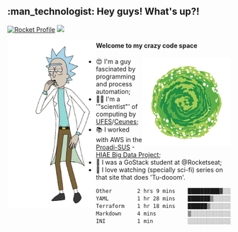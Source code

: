 
<h2> :man_technologist: Hey guys! What's up?!</h2>
                                                                         
[![Rocket Profile](https://img.shields.io/static/v1?label=Rocketseat&message=Profile&colorA=purple&color=black&logo=Rocket&logoColor=white)](https://app.rocketseat.com.br/me/elyabe)
<a href="https://www.linkedin.com/in/elyabe/"><img src="https://img.shields.io/badge/LinkedIn-informational?logo=linkedin"/></a>

<img align='left' src="https://raw.githubusercontent.com/Elyabe/Elyabe/master/images/rick-dancing.gif" width='200'>

                       
#### Welcome to my crazy code space 
<img align='right' src="https://raw.githubusercontent.com/Elyabe/elyabe/master/images/portal-3.gif" width='200'>

- :heart_eyes: I'm a guy fascinated by programming and process automation; 
- :office_worker: I'm a '"scientist"' of computing by [UFES](http://ufes.br)/[Ceunes](http://ceunes.ufes.br);
- :books: I worked with AWS in the [Proadi-SUS](https://www.einstein.br/responsabilidade-social/atuacao-com-o-ministerio-da-saude/proadi-sus) - [HIAE Big Data Project](https://www1.folha.uol.com.br/seminariosfolha/2019/05/cooperacao-entre-governo-e-hospital-leva-inteligencia-artificial-para-a-rede-publica.shtml);
- :rocket: I was a GoStack student at @Rocketseat;
- :movie_camera: I love watching (specially sci-fi) series on that site that does 'Tu-dooom'.

<!--START_SECTION:waka-->

```txt
Other        2 hrs 9 mins    ██████████▓░░░░░░░░░░░░░░   42.85 %
YAML         1 hr 28 mins    ███████▒░░░░░░░░░░░░░░░░░   29.29 %
Terraform    1 hr 18 mins    ██████▒░░░░░░░░░░░░░░░░░░   25.90 %
Markdown     4 mins          ▒░░░░░░░░░░░░░░░░░░░░░░░░   01.43 %
INI          1 min           ░░░░░░░░░░░░░░░░░░░░░░░░░   00.47 %
```

<!--END_SECTION:waka-->
